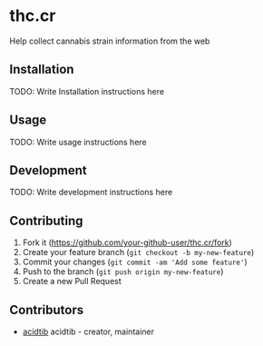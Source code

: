 # thc.cr

Help collect cannabis strain information from the web

## Installation

TODO: Write Installation instructions here

## Usage

TODO: Write usage instructions here

## Development

TODO: Write development instructions here

## Contributing

1. Fork it (<https://github.com/your-github-user/thc.cr/fork>)
2. Create your feature branch (`git checkout -b my-new-feature`)
3. Commit your changes (`git commit -am 'Add some feature'`)
4. Push to the branch (`git push origin my-new-feature`)
5. Create a new Pull Request

## Contributors

- [acidtib](https://github.com/acidtib) acidtib - creator, maintainer

